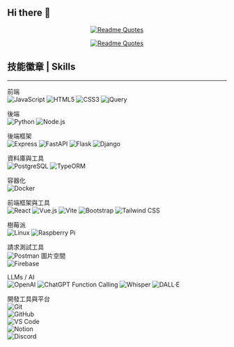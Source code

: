 ## Hi there 👋

<div align="center">

[![Readme Quotes](https://quotes-github-readme.vercel.app/api?type=horizontal&theme=algolia&quote=沒有程式與咖啡的清晨，如同黯淡的黎明&author=Sui)](https://github.com/piyushsuthar/github-readme-quotes)

[![Readme Quotes](https://quotes-github-readme.vercel.app/api?type=horizontal&theme=algolia&quote=Morning%20without%20coding%20＆%20coffee%20is%20a%20dwindled%20Dawn&author=Sui)](https://github.com/piyushsuthar/github-readme-quotes)

  
</div>

## 技能徽章 | Skills  
***

前端<br />
![JavaScript](https://img.shields.io/badge/javascript-%23323330.svg?style=for-the-badge&logo=javascript&logoColor=%23F7DF1E)
![HTML5](https://img.shields.io/badge/HTML5-E34F26.svg?style=for-the-badge&logo=html5&logoColor=white)
![CSS3](https://img.shields.io/badge/CSS3-1572B6.svg?style=for-the-badge&logo=css3&logoColor=white)
![jQuery](https://img.shields.io/badge/jquery-%230769AD.svg?style=for-the-badge&logo=jquery&logoColor=white)

後端<br />
![Python](https://img.shields.io/badge/Python-3776AB.svg?style=for-the-badge&logo=python&logoColor=white)
![Node.js](https://img.shields.io/badge/node.js-%23339933.svg?style=for-the-badge&logo=node.js&logoColor=white)



後端框架<br />
![Express](https://img.shields.io/badge/express.js-%23404d59.svg?style=for-the-badge)
![FastAPI](https://img.shields.io/badge/fastapi-009688.svg?style=for-the-badge&logo=fastapi&logoColor=white)
![Flask](https://img.shields.io/badge/flask-%23000.svg?style=for-the-badge&logo=flask&logoColor=white)
![Django](https://img.shields.io/badge/django-%23092E20.svg?style=for-the-badge&logo=django&logoColor=white)

資料庫與工具<br />
![PostgreSQL](https://img.shields.io/badge/postgresql-%23336791.svg?style=for-the-badge&logo=postgresql&logoColor=white)
![TypeORM](https://img.shields.io/badge/typeorm-%23007ACC.svg?style=for-the-badge&logo=typeorm&logoColor=white)


容器化<br />
![Docker](https://img.shields.io/badge/docker-%230db7ed.svg?style=for-the-badge&logo=docker&logoColor=white)

前端框架與工具<br />
![React](https://img.shields.io/badge/React-61DAFB.svg?style=for-the-badge&logo=react&logoColor=black)
![Vue.js](https://img.shields.io/badge/vuejs-%2335495e.svg?style=for-the-badge&logo=vuedotjs&logoColor=%234FC08D)
![Vite](https://img.shields.io/badge/vite-%23646CFF.svg?style=for-the-badge&logo=vite&logoColor=white)
![Bootstrap](https://img.shields.io/badge/bootstrap-%238511FA.svg?style=for-the-badge&logo=bootstrap&logoColor=white)
![Tailwind CSS](https://img.shields.io/badge/Tailwind_CSS-06B6D4.svg?style=for-the-badge&logo=tailwind-css&logoColor=white)

樹莓派<br />
![Linux](https://img.shields.io/badge/linux-%23FCC624.svg?style=for-the-badge&logo=linux&logoColor=black)
![Raspberry Pi](https://img.shields.io/badge/raspberry%20pi-A22846.svg?style=for-the-badge&logo=raspberrypi&logoColor=white)

請求測試工具<br />
![Postman](https://img.shields.io/badge/postman-%23FF6C37.svg?style=for-the-badge&logo=postman&logoColor=white)
圖片空間<br />
![Firebase](https://img.shields.io/badge/firebase-%23FFCA28.svg?style=for-the-badge&logo=firebase&logoColor=black)
<!-- 第五排：開發工具與平台 -->

LLMs / AI<br />
![OpenAI](https://img.shields.io/badge/OpenAI-412991.svg?style=for-the-badge&logo=openai&logoColor=white)
![ChatGPT Function Calling](https://img.shields.io/badge/ChatGPT_Function_Calling-10A37F.svg?style=for-the-badge&logo=openai&logoColor=white)
![Whisper](https://img.shields.io/badge/Whisper_by_OpenAI-5A57C9.svg?style=for-the-badge&logo=openai&logoColor=white)
![DALL·E](https://img.shields.io/badge/DALL·E_by_OpenAI-78C5CC.svg?style=for-the-badge&logo=openai&logoColor=white)

開發工具與平台<br />
![Git](https://img.shields.io/badge/Git-F05032.svg?style=for-the-badge&logo=git&logoColor=white)  
![GitHub](https://img.shields.io/badge/GitHub-181717.svg?style=for-the-badge&logo=github&logoColor=white)  
![VS Code](https://img.shields.io/badge/VS_Code-007ACC.svg?style=for-the-badge&logo=visual-studio-code&logoColor=white)  
![Notion](https://img.shields.io/badge/Notion-000000.svg?style=for-the-badge&logo=notion&logoColor=white)  
![Discord](https://img.shields.io/badge/Discord-5865F2.svg?style=for-the-badge&logo=discord&logoColor=white)


<!--
**hsilan-sui/hsilan-sui** is a ✨ _special_ ✨ repository because its `README.md` (this file) appears on your GitHub profile.

Here are some ideas to get you started:

- 🔭 I’m currently working on ...
- 🌱 I’m currently learning ...
- 👯 I’m looking to collaborate on ...
- 🤔 I’m looking for help with ...
- 💬 Ask me about ...
- 📫 How to reach me: ...
- 😄 Pronouns: ...
- ⚡ Fun fact: ...
-->
